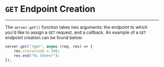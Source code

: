 # `GET` Endpoint Creation

---
The `server.get()` function takes two arguments: the endpoint to which you'd like to assign a `GET` request, and a callback. An example of a `GET` endpoint creation can be found below:<br>
```js
server.get("/get", async (req, res) => {
    res.statusCode = 200;
    res.end("Hi there!");
});
```